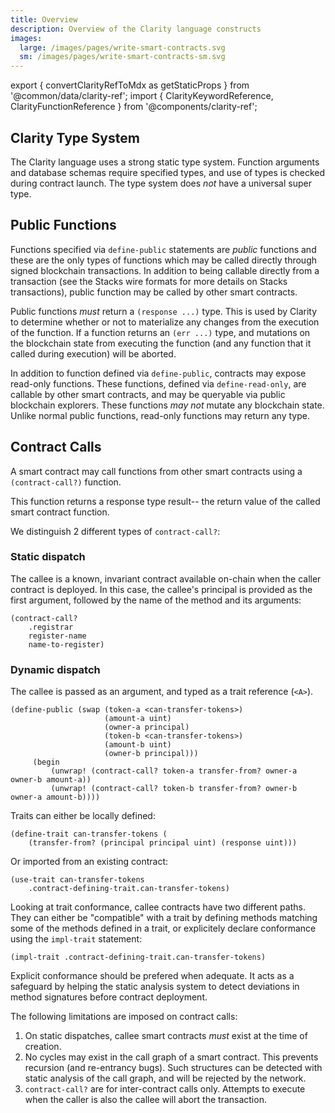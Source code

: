 ```yaml
---
title: Overview
description: Overview of the Clarity language constructs
images:
  large: /images/pages/write-smart-contracts.svg
  sm: /images/pages/write-smart-contracts-sm.svg
---
```


export { convertClarityRefToMdx as getStaticProps } from '@common/data/clarity-ref'; import { ClarityKeywordReference, ClarityFunctionReference } from '@components/clarity-ref';

## Clarity Type System

The Clarity language uses a strong static type system. Function arguments and database schemas require specified types, and use of types is checked during contract launch. The type system does _not_ have a universal super type.

## Public Functions

Functions specified via `define-public` statements are _public_ functions and these are the only types of functions which may be called directly through signed blockchain transactions. In addition to being callable directly from a transaction (see the Stacks wire formats for more details on Stacks transactions), public function may be called by other smart contracts.

Public functions _must_ return a `(response ...)` type. This is used by Clarity to determine whether or not to materialize any changes from the execution of the function. If a function returns an `(err ...)` type, and mutations on the blockchain state from executing the function (and any function that it called during execution) will be aborted.

In addition to function defined via `define-public`, contracts may expose read-only functions. These functions, defined via `define-read-only`, are callable by other smart contracts, and may be queryable via public blockchain explorers. These functions _may not_ mutate any blockchain state. Unlike normal public functions, read-only functions may return any type.

## Contract Calls

A smart contract may call functions from other smart contracts using a `(contract-call?)` function.

This function returns a response type result-- the return value of the called smart contract function.

We distinguish 2 different types of `contract-call?`:

### Static dispatch

The callee is a known, invariant contract available on-chain when the caller contract is deployed. In this case, the callee's principal is provided as the first argument, followed by the name of the method and its arguments:

```clarity
(contract-call?
    .registrar
    register-name
    name-to-register)
```

### Dynamic dispatch

The callee is passed as an argument, and typed as a trait reference (`<A>`).

```clarity
(define-public (swap (token-a <can-transfer-tokens>)
                     (amount-a uint)
                     (owner-a principal)
                     (token-b <can-transfer-tokens>)
                     (amount-b uint)
                     (owner-b principal)))
     (begin
         (unwrap! (contract-call? token-a transfer-from? owner-a owner-b amount-a))
         (unwrap! (contract-call? token-b transfer-from? owner-b owner-a amount-b))))
```

Traits can either be locally defined:

```clarity
(define-trait can-transfer-tokens (
    (transfer-from? (principal principal uint) (response uint)))
```

Or imported from an existing contract:

```clarity
(use-trait can-transfer-tokens
    .contract-defining-trait.can-transfer-tokens)
```

Looking at trait conformance, callee contracts have two different paths. They can either be "compatible" with a trait by defining methods matching some of the methods defined in a trait, or explicitely declare conformance using the `impl-trait` statement:

```clarity
(impl-trait .contract-defining-trait.can-transfer-tokens)
```

Explicit conformance should be prefered when adequate. It acts as a safeguard by helping the static analysis system to detect deviations in method signatures before contract deployment.

The following limitations are imposed on contract calls:

1. On static dispatches, callee smart contracts _must_ exist at the time of creation.
2. No cycles may exist in the call graph of a smart contract. This prevents recursion (and re-entrancy bugs). Such structures can be detected with static analysis of the call graph, and will be rejected by the network.
3. `contract-call?` are for inter-contract calls only. Attempts to execute when the caller is also the callee will abort the transaction.
